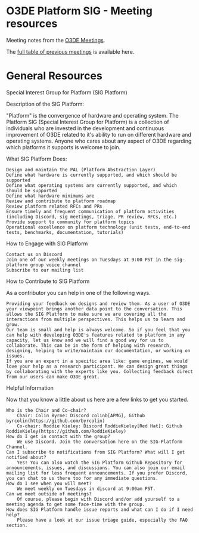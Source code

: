 # O3DE Platform SIG - Meeting resources

Meeting notes from the [O3DE Meetings](https://o3de.github.io/sig-platform/meetings/).

The [full table of previous meetings](https://o3de.github.io/sig-platform/meetings?id=previous-meetings) is available here.

# General Resources

Special Interest Group for Platform (SIG Platform)

Description of the SIG Platform:

"Platform" is the convergence of hardware and operating system. The Platform SIG (Special Interest Group for Platform) is a collection of individuals who are invested in the development and continuous improvement of O3DE related to it's ability to run on different hardware and operating systems. Anyone who cares about any aspect of O3DE regarding which platforms it supports is welcome to join.

What SIG Platform Does:

    Design and maintain the PAL (Platform Abstraction Layer)
    Define what hardware is currently supported, and which should be supported
    Define what operating systems are currently supported, and which should be supported
    Define what hardware minimums are
    Review and contribute to platform roadmap
    Review platform related RFCs and PRs
    Ensure timely and frequent communication of platform activities (including Discord, sig meetings, triage, PR review, RFCs, etc.)
    Provide support to community for platform topics
    Operational excellence on platform technology (unit tests, end-to-end tests, benchmarks, documentation, tutorials)

How to Engage with SIG Platform

    Contact us on Discord
    Join one of our weekly meetings on Tuesdays at 9:00 PST in the sig-platform group voice channel
    Subscribe to our mailing list

How to Contribute to SIG Platform

As a contributor you can help in one of the following ways.

    Providing your feedback on designs and review them. As a user of O3DE your viewpoint brings another data point to the conversation. This allows the SIG Platform to make sure we are covering all the interactions from multiple perspectives. This helps us to learn and grow.
    Our team is small and help is always welcome. So if you feel that you can help with developing O3DE's features related to platform in any capacity, let us know and we will find a good way for us to collaborate. This can be in the form of helping with research, designing, helping to write/maintain our documentation, or working on issues.
    If you are an expert in a specific area like: game engines, we would love your help as a research participant. We can design great things by collaborating with the experts like you. Collecting feedback direct from our users can make O3DE great.

Helpful Information

Now that you know a little about us here are a few links to get you started.

    Who is the Chair and Co-chair?
        Chair: Colin Byrne: Discord colinb[APMG], Github byrcolin(https://github.com/byrcolin)
        Co-chair: Roddie Kieley: Discord RoddieKieley[Red Hat]: Github RoddieKieley(https://github.com/RoddieKieley)
    How do I get in contact with the group?
        We use Discord. Join the conversation here on the SIG-Platform Channel.
    Can I subscribe to notifications from SIG Platform? What will I get notified about?
        Yes! You can also watch the SIG Platform Github Repository for announcements, issues, and discussions. You can also join our email mailing list for less frequent announcements. If you prefer Discord, you can chat to us there too for any immediate questions.
    How do I see when you will meet?
        We meet weekly on Tuesdays in discord at 9:00am PST.
    Can we meet outside of meetings?
        Of course, please begin with Discord and/or add yourself to a meeting agenda to get some face-time with the group.
    How does SIG Platform handle issue reports and what can I do if I need help?
        Please have a look at our issue triage guide, especially the FAQ section.
